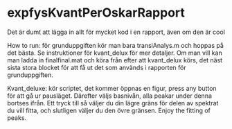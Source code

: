 # expfysKvantPerOskarRapport
Det är dumt att lägga in allt för mycket kod i en rapport, även om den är cool

How to run: för grunduppgiften kör man bara transiAnalys.m och hoppas på det bästa. Se instruktioner för kvant_delux för mer detaljer. Om man vill kan man ladda in finalfinal.mat och köra från efter att kvant_delux körs, det näst sista stora blocket för att få ut det som används i rapporten för grunduppgiften.


Kvant_deluxe:
kör scriptet, det kommer öppnas en figur, press any button för att gå ur pausläget.
Därefter väljs basnivån, alla peakar under denna bortses ifrån.
Ett tryck till så väljer du din lägre gräns för delen av spektrat du vill fitta, och slutligen väljer du den övre gränsen. Enjoy the fitting of peaks.

